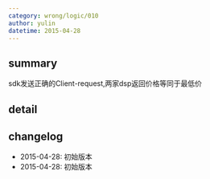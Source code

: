 ```yaml
---
category: wrong/logic/010
author: yulin 
datetime: 2015-04-28
---
```


## summary

sdk发送正确的Client-request,两家dsp返回价格等同于最低价

## detail


## changelog

- 2015-04-28: 初始版本
- 2015-04-28: 初始版本
